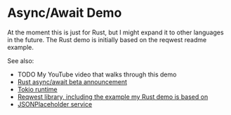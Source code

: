 # Async/Await Demo

At the moment this is just for Rust, but I might expand it to other languages in the future. The Rust demo is initially based on the reqwest readme example.

See also:

- TODO My YouTube video that walks through this demo
- [Rust async/await beta announcement](https://blog.rust-lang.org/2019/09/30/Async-await-hits-beta.html)
- [Tokio runtime](https://github.com/tokio-rs/tokio)
- [Reqwest library, including the example my Rust demo is based on](https://github.com/seanmonstar/reqwest)
- [JSONPlaceholder service](https://jsonplaceholder.typicode.com/)
